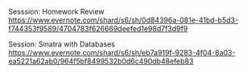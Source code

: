 
Sesssion: Homework Review
https://www.evernote.com/shard/s6/sh/0d84396a-081e-41bd-b5d3-f744353f9589/4704783f626669deefed1e98d7f3d9f9

Session: Sinatra with Databases
https://www.evernote.com/shard/s6/sh/eb7a919f-9283-4f04-8a03-ea5221a62ab0/964f5bf8499532b0d6c490db48efeb83